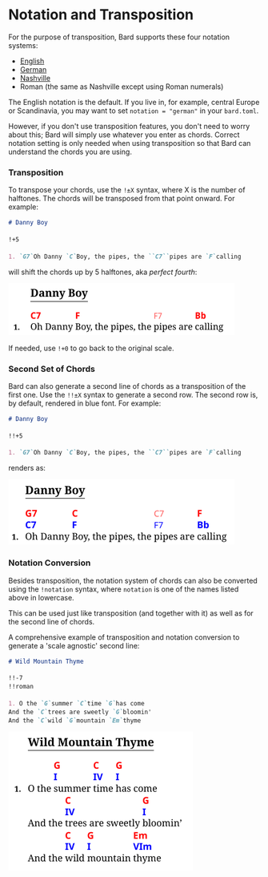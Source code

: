 # Notation and Transposition

For the purpose of transposition, Bard supports these four notation systems:

- [English](https://en.wikipedia.org/wiki/Musical_note#12-tone_chromatic_scale)
- [German](https://en.wikipedia.org/wiki/Musical_note#12-tone_chromatic_scale)
- [Nashville](https://en.wikipedia.org/wiki/Nashville_Number_System)
- Roman (the same as Nashville except using Roman numerals)

The English notation is the default.
If you live in, for example, central Europe or Scandinavia, you may want to set `notation = "german"` in your `bard.toml`.

However, if you don't use transposition features, you don't need to worry about this; Bard will simply use
whatever you enter as chords. Correct notation setting is only needed when using transposition so that Bard can
understand the chords you are using.

### Transposition

To transpose your chords, use the `!±X` syntax, where X is the number of halftones.
The chords will be transposed from that point onward. For example:

```Markdown
# Danny Boy

!+5

1. `G7`Oh Danny `C`Boy, the pipes, the ``C7``pipes are `F`calling
```

will shift the chords up by 5 halftones, aka _perfect fourth_:

![transposition example 1](./assets/transpose-1.png)

If needed, use `!+0` to go back to the original scale.

### Second Set of Chords

Bard can also generate a second line of chords as a transposition of the first one.
Use the `!!±X` syntax to generate a second row. The second row is, by default,
rendered in blue font. For example:


```Markdown
# Danny Boy

!!+5

1. `G7`Oh Danny `C`Boy, the pipes, the ``C7``pipes are `F`calling
```

renders as:

![transposition example 2](./assets/transpose-2.png)

### Notation Conversion

Besides transposition, the notation system of chords can also be converted using the `!notation` syntax,
where `notation` is one of the names listed above in lowercase.

This can be used just like transposition (and together with it) as well as for the second line of chords.

A comprehensive example of transposition and notation conversion to generate a 'scale agnostic' second line:

```Markdown
# Wild Mountain Thyme

!!-7
!!roman

1. O the `G`summer `C`time `G`has come
And the `C`trees are sweetly `G`bloomin'
And the `C`wild `G`mountain `Em`thyme
```

![transposition example 3](./assets/transpose-3.png)
